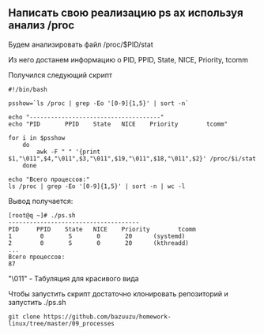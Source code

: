 ## Написать свою реализацию ps ax используя анализ /proc

Будем анализировать файл /proc/$PID/stat

Из него достанем информацию о PID, PPID, State, NICE, Priority, tcomm

Получился следующий скрипт

```
#!/bin/bash

psshow=`ls /proc | grep -Eo '[0-9]{1,5}' | sort -n`

echo "-------------------------------------"
echo "PID       PPID    State   NICE    Priority        tcomm"

for i in $psshow
    do
        awk -F " " '{print $1,"\011",$4,"\011",$3,"\011",$19,"\011",$18,"\011",$2}' /proc/$i/stat
    done

echo "Всего процессов:"
ls /proc | grep -Eo '[0-9]{1,5}' | sort -n | wc -l
```

Вывод получается:
```
[root@q ~]# ./ps.sh 
-------------------------------------
PID     PPID    State   NICE    Priority        tcomm
1        0       S       0       20      (systemd)
2        0       S       0       20      (kthreadd)
...
Всего процессов:
87
```

"\011" - Табуляция для красивого вида

Чтобы запустить скрипт достаточно клонировать репозиторий и запустить ./ps.sh
```
git clone https://github.com/bazuuzu/homework-linux/tree/master/09_processes
```